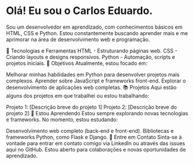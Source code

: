 # Olá! Eu sou o Carlos Eduardo.

Sou um desenvolvedor em aprendizado, com conhecimentos básicos em HTML, CSS e Python. Estou constantemente buscando aprender mais e me aprimorar na área de desenvolvimento web e programação.

🔧 Tecnologias e Ferramentas
HTML - Estruturando páginas web.
CSS - Criando layouts e designs responsivos.
Python - Automação, scripts e projetos iniciais.
🎯 Objetivos
Atualmente, estou focado em:

Melhorar minhas habilidades em Python para desenvolver projetos mais complexos.
Aprender sobre JavaScript e frameworks front-end.
Explorar o desenvolvimento de aplicações web completas.
📚 Projetos
Aqui estão alguns dos projetos em que trabalhei ou estou trabalhando:

Projeto 1: [Descrição breve do projeto 1]
Projeto 2: [Descrição breve do projeto 2]
🌱 Estou Aprendendo
Estou sempre explorando novas tecnologias e frameworks. No momento, estou estudando:

Desenvolvimento web completo (back-end e front-end).
Bibliotecas e frameworks Python, como Flask e Django.
💬 Entre em Contato
Sinta-se à vontade para entrar em contato comigo via LinkedIn ou através das issues aqui no GitHub. Estou aberto para colaborações e novas oportunidades de aprendizado.
